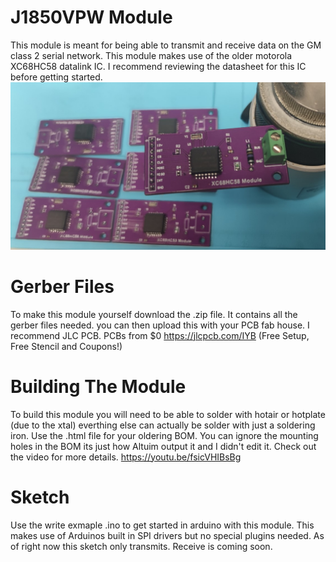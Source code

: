 # J1850VPW Module
This module is meant for being able to transmit and receive data on the GM class 2 serial network. This module makes use of the older motorola XC68HC58 datalink IC. I recommend reviewing the datasheet for this IC before getting started.
![PCB](Modules.jpg)

# Gerber Files
To make this module yourself download the .zip file. It contains all the gerber files needed. you can then upload this with your PCB fab house. I recommend JLC PCB.
PCBs from $0 https://jlcpcb.com/IYB (Free Setup, Free Stencil and Coupons!) 

# Building The Module
To build this module you will need to be able to solder with hotair or hotplate (due to the xtal) everthing else can actually be solder with just a soldering iron. Use the .html file for your oldering BOM. You can ignore the mounting holes in the BOM its just how Altuim output it and I didn't edit it.
Check out the video for more details. https://youtu.be/fsicVHIBsBg

# Sketch
Use the write exmaple .ino to get started in arduino with this module. This makes use of Arduinos built in SPI drivers but no special plugins needed. As of right now this sketch only transmits. Receive is coming soon.
